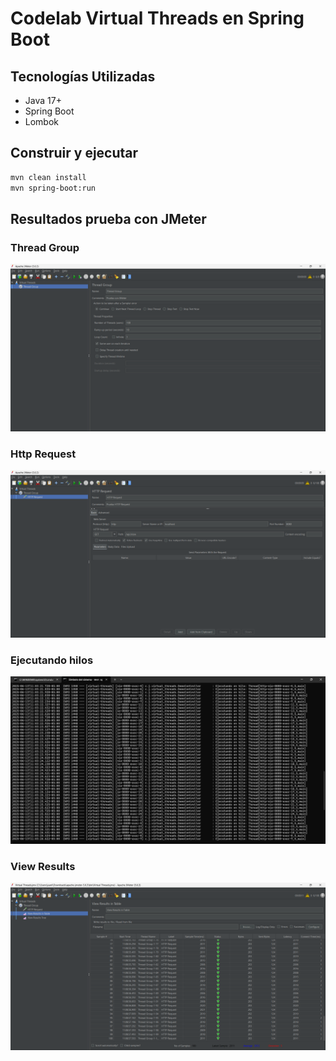 # Codelab Virtual Threads en Spring Boot

## Tecnologías Utilizadas
- Java 17+
- Spring Boot
- Lombok

## Construir y ejecutar
```sh
mvn clean install
mvn spring-boot:run
```

## Resultados prueba con JMeter

### Thread Group
![Thread Group](/virtual-threads/images/thread-group.png)

### Http Request
![Http Request](/virtual-threads/images/http-request.png)

### Ejecutando hilos
![Ejecutando Hilos](/virtual-threads/images/ejecutando-hilos.png)

### View Results
![View Results](/virtual-threads/images/view-results.png)

